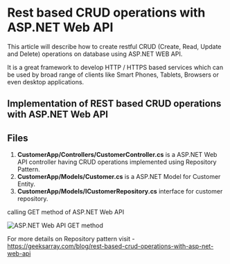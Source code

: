# Rest based CRUD operations with ASP.NET Web API

This article will describe how to create restful CRUD (Create, Read, Update and Delete) operations on database using ASP.NET WEB API.

It is a great framework to develop HTTP / HTTPS based services which can be used by broad range of clients like Smart Phones, Tablets, Browsers or even desktop applications. 

## Implementation of REST based CRUD operations with ASP.NET Web API ##

## Files

1. **CustomerApp/Controllers/CustomerController.cs** is a ASP.NET Web API controller having CRUD operations implemented using Repository Pattern.
1. **CustomerApp/Models/Customer.cs** is a ASP.NET Model for Customer Entity.
1. **CustomerApp/Models/ICustomerRepository.cs** interface for customer repository.

calling GET method of ASP.NET Web API

![ASP.NET Web API GET method](http://dotnetmentors.com/Images/restful-crud-operation-for-getallcustomers.png)

For more details on Repository pattern visit - https://geeksarray.com/blog/rest-based-crud-operations-with-asp-net-web-api
